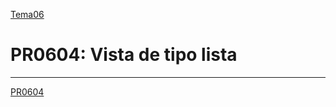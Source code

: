 [Tema06](../index.md)

# PR0604: Vista de tipo lista

---     
[PR0604](https://vgonzalez165.github.io/apuntes_sge/ut06_mvc_herencia/pr0604_vista_tree.html)
